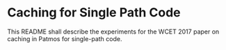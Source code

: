 # Caching for Single Path Code

This README shall describe the experiments for the WCET 2017
paper on caching in Patmos for single-path code.

